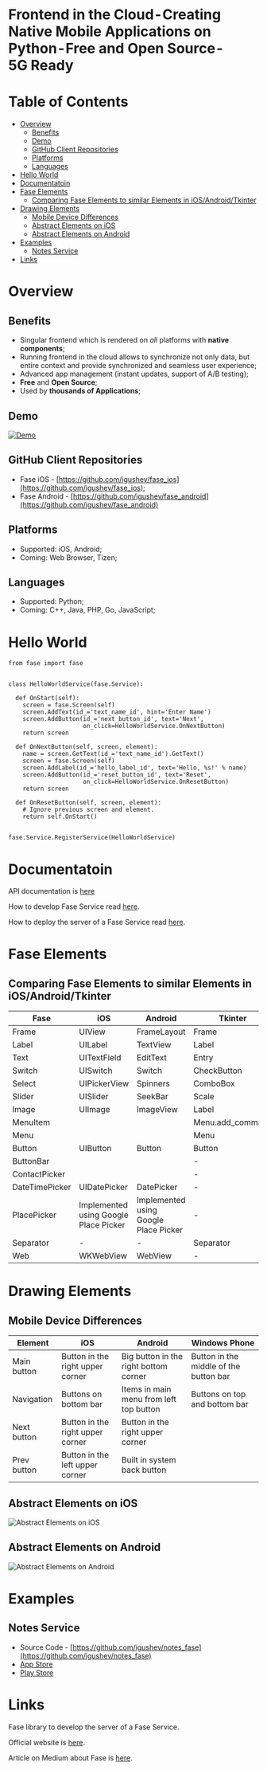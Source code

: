 # Frontend in the Cloud - Creating Native Mobile Applications on Python - Free and Open Source - 5G Ready

Table of Contents
=================

   * [Overview](#overview)
      * [Benefits](#benefits)
      * [Demo](#demo)
      * [GitHub Client Repositories](#github-client-repositories)
      * [Platforms](#platforms)
      * [Languages](#languages)
   * [Hello World](#hello-world)
   * [Documentatoin](#documentatoin)
   * [Fase Elements](#fase-elements)
      * [Comparing Fase Elements to similar Elements in iOS/Android/Tkinter](#comparing-fase-elements-to-similar-elements-in-iosandroidtkinter)
   * [Drawing Elements](#drawing-elements)
      * [Mobile Device Differences](#mobile-device-differences)
      * [Abstract Elements on iOS](#abstract-elements-on-ios)
      * [Abstract Elements on Android](#abstract-elements-on-android)
   * [Examples](#examples)
      * [Notes Service](#notes-service)
   * [Links](#links)

# Overview

## Benefits

  * Singular frontend which is rendered on _all_ platforms with **native components**;
  * Running frontend in the cloud allows to synchronize not only data, but entire context and provide synchronized and seamless user experience;
  * Advanced app management (instant updates, support of A/B testing);
  * **Free** and **Open Source**;
  * Used by **thousands of Applications**;

## Demo

[![Demo](https://img.youtube.com/vi/hb64nMG7QWY/0.jpg)](https://youtu.be/hb64nMG7QWY)

## GitHub Client Repositories

  * Fase iOS - [https://github.com/igushev/fase_ios](https://github.com/igushev/fase_ios);
  * Fase Android - [https://github.com/igushev/fase_android](https://github.com/igushev/fase_android)

## Platforms

  * Supported: iOS, Android;
  * Coming: Web Browser, Tizen;

## Languages

  * Supported: Python;
  * Coming: C++, Java, PHP, Go, JavaScript;

# Hello World

```
from fase import fase


class HelloWorldService(fase.Service):

  def OnStart(self):
    screen = fase.Screen(self)
    screen.AddText(id_='text_name_id', hint='Enter Name')
    screen.AddButton(id_='next_button_id', text='Next',
                     on_click=HelloWorldService.OnNextButton)
    return screen

  def OnNextButton(self, screen, element):
    name = screen.GetText(id_='text_name_id').GetText()
    screen = fase.Screen(self)
    screen.AddLabel(id_='hello_label_id', text='Hello, %s!' % name)
    screen.AddButton(id_='reset_button_id', text='Reset',
                     on_click=HelloWorldService.OnResetButton)
    return screen
    
  def OnResetButton(self, screen, element):
    # Ignore previous screen and element.
    return self.OnStart()


fase.Service.RegisterService(HelloWorldService)
```

# Documentatoin

API documentation is [here](http://fase.io/documentation/)

How to develop Fase Service read [here](http://fase.io/converter_service/).

How to deploy the server of a Fase Service read [here](http://fase.io/converter_server/).

# Fase Elements
## Comparing Fase Elements to similar Elements in iOS/Android/Tkinter
|Fase|iOS|Android|Tkinter|
|----|---|-------|-------|
|Frame|UIView|FrameLayout|Frame|
|Label|UILabel|TextView|Label|
|Text|UITextField|EditText|Entry|
|Switch|UISwitch|Switch|CheckButton|
|Select|UIPickerView|Spinners|ComboBox|
|Slider|UISlider|SeekBar|Scale|
|Image|UIImage|ImageView|Label|
|MenuItem|||Menu.add_command|
|Menu|||Menu|
|Button|UIButton|Button|Button|
|ButtonBar|||-|
|ContactPicker|||-|
|DateTimePicker|UIDatePicker|DatePicker|-|
|PlacePicker|Implemented using Google Place Picker|Implemented using Google Place Picker|-|
|Separator|-|-|Separator|
|Web|WKWebView|WebView|-|


# Drawing Elements

## Mobile Device Differences
|Element|iOS|Android|Windows Phone|
|-------|---|-------|-------------|
|Main button|Button in the right upper corner|Big button in the right bottom corner|Button in the middle of the button bar|
|Navigation|Buttons on bottom bar|Items in main menu from left top button|Buttons on top and bottom bar|
|Next button|Button in the right upper corner|Button in the right upper corner||
|Prev button|Button in the left upper corner|Built in system back button||

## Abstract Elements on iOS
![Abstract Elements on iOS](http://fase.io/images/elements/ios.png "Abstract Elements on iOS")

## Abstract Elements on Android
![Abstract Elements on Android](http://fase.io/images/elements/android.png "Abstract Elements on Android")

# Examples

## Notes Service

  * Source Code - [https://github.com/igushev/notes_fase](https://github.com/igushev/notes_fase)
  * [App Store](https://itunes.apple.com/us/app/notes-service/id1406678770?ls=1&mt=8)
  * [Play Store](https://play.google.com/store/apps/details?id=com.notes_service)

# Links
Fase library to develop the server of a Fase Service.

Official website is [here](http://fase.io).

Article on Medium about Fase is [here](https://medium.com/@igushev/frontend-in-the-cloud-creating-native-mobile-applications-on-python-free-and-open-source-5g-15b34d956036).


